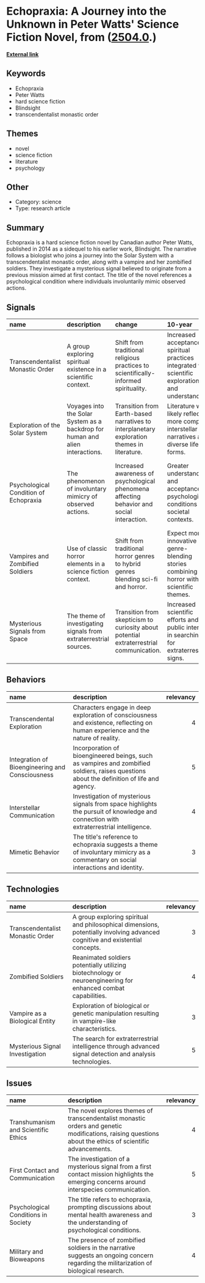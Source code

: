 # __Echopraxia: A Journey into the Unknown in Peter Watts' Science Fiction Novel__, from ([2504.0](https://kghosh.substack.com/p/2504.0).)

__[External link](https://en.wikipedia.org/wiki/Echopraxia_(novel))__



## Keywords

* Echopraxia
* Peter Watts
* hard science fiction
* Blindsight
* transcendentalist monastic order

## Themes

* novel
* science fiction
* literature
* psychology

## Other

* Category: science
* Type: research article

## Summary

Echopraxia is a hard science fiction novel by Canadian author Peter Watts, published in 2014 as a sidequel to his earlier work, Blindsight. The narrative follows a biologist who joins a journey into the Solar System with a transcendentalist monastic order, along with a vampire and her zombified soldiers. They investigate a mysterious signal believed to originate from a previous mission aimed at first contact. The title of the novel references a psychological condition where individuals involuntarily mimic observed actions.

## Signals

| name                                  | description                                                                   | change                                                                                     | 10-year                                                                                               | driving-force                                                                                    |   relevancy |
|:--------------------------------------|:------------------------------------------------------------------------------|:-------------------------------------------------------------------------------------------|:------------------------------------------------------------------------------------------------------|:-------------------------------------------------------------------------------------------------|------------:|
| Transcendentalist Monastic Order      | A group exploring spiritual existence in a scientific context.                | Shift from traditional religious practices to scientifically-informed spirituality.        | Increased acceptance of spiritual practices integrated with scientific exploration and understanding. | Growing interest in merging spirituality with scientific discovery and understanding.            |           4 |
| Exploration of the Solar System       | Voyages into the Solar System as a backdrop for human and alien interactions. | Transition from Earth-based narratives to interplanetary exploration themes in literature. | Literature will likely reflect more complex interstellar narratives and diverse life forms.           | Advancements in space exploration technology and interest in extraterrestrial life.              |           5 |
| Psychological Condition of Echopraxia | The phenomenon of involuntary mimicry of observed actions.                    | Increased awareness of psychological phenomena affecting behavior and social interaction.  | Greater understanding and acceptance of psychological conditions in societal contexts.                | Rising interest in psychology's role in influencing human behavior and social dynamics.          |           3 |
| Vampires and Zombified Soldiers       | Use of classic horror elements in a science fiction context.                  | Shift from traditional horror genres to hybrid genres blending sci-fi and horror.          | Expect more innovative genre-blending stories combining horror with scientific themes.                | Audience demand for fresh takes on established genre conventions and narratives.                 |           4 |
| Mysterious Signals from Space         | The theme of investigating signals from extraterrestrial sources.             | Transition from skepticism to curiosity about potential extraterrestrial communication.    | Increased scientific efforts and public interest in searching for extraterrestrial signs.             | Technological advancements in signal detection and a growing fascination with life beyond Earth. |           5 |

## Behaviors

| name                                            | description                                                                                                                               |   relevancy |
|:------------------------------------------------|:------------------------------------------------------------------------------------------------------------------------------------------|------------:|
| Transcendental Exploration                      | Characters engage in deep exploration of consciousness and existence, reflecting on human experience and the nature of reality.           |           4 |
| Integration of Bioengineering and Consciousness | Incorporation of bioengineered beings, such as vampires and zombified soldiers, raises questions about the definition of life and agency. |           5 |
| Interstellar Communication                      | Investigation of mysterious signals from space highlights the pursuit of knowledge and connection with extraterrestrial intelligence.     |           4 |
| Mimetic Behavior                                | The title's reference to echopraxia suggests a theme of involuntary mimicry as a commentary on social interactions and identity.          |           3 |

## Technologies

| name                             | description                                                                                                                  |   relevancy |
|:---------------------------------|:-----------------------------------------------------------------------------------------------------------------------------|------------:|
| Transcendentalist Monastic Order | A group exploring spiritual and philosophical dimensions, potentially involving advanced cognitive and existential concepts. |           3 |
| Zombified Soldiers               | Reanimated soldiers potentially utilizing biotechnology or neuroengineering for enhanced combat capabilities.                |           4 |
| Vampire as a Biological Entity   | Exploration of biological or genetic manipulation resulting in vampire-like characteristics.                                 |           3 |
| Mysterious Signal Investigation  | The search for extraterrestrial intelligence through advanced signal detection and analysis technologies.                    |           5 |

## Issues

| name                                | description                                                                                                                                              |   relevancy |
|:------------------------------------|:---------------------------------------------------------------------------------------------------------------------------------------------------------|------------:|
| Transhumanism and Scientific Ethics | The novel explores themes of transcendentalist monastic orders and genetic modifications, raising questions about the ethics of scientific advancements. |           4 |
| First Contact and Communication     | The investigation of a mysterious signal from a first contact mission highlights the emerging concerns around interspecies communication.                |           5 |
| Psychological Conditions in Society | The title refers to echopraxia, prompting discussions about mental health awareness and the understanding of psychological conditions.                   |           3 |
| Military and Bioweapons             | The presence of zombified soldiers in the narrative suggests an ongoing concern regarding the militarization of biological research.                     |           4 |